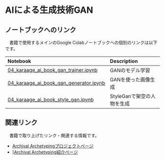 # AIによる生成技術GAN

## ノートブックへのリンク
　書籍で使用するメインのGoogle Colabノートブックへの個別のリンクは以下です。

| Notebook  | Description |
|:-|:-|
| [04_karaage_ai_book_gan_trainer.ipynb](https://colab.research.google.com/drive/1d3HMpKMnVsaligeJAEeN9BV7uEbV5QRJ?usp=sharing)  | GANのモデル学習 |
| [04_karaage_ai_book_gan_generator.ipynb](https://colab.research.google.com/drive/15JVOjr_YEJncaoyQyS41uNcEZ3ThpYfO?usp=sharing)  | GANを使った画像生成 |
| [04_karaage_ai_book_style_gan.ipynb](https://colab.research.google.com/drive/1LDWkrcqKhpQx4PqEhX6KRZn4nuBbn9PM?usp=sharing)  | StyleGanで架空の人物を生成 |

## 関連リンク
　書籍で取り上げたリンク・関連する情報です。

- [Archival Archetypingプロジェクトページ](https://archival-archetyping.github.io/)
- [[Archival Archetyping紹介ページ](https://www.iamas.ac.jp/projects/archival-archetyping/)
